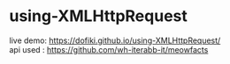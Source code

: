 # using-XMLHttpRequest

live demo: https://dofiki.github.io/using-XMLHttpRequest/ <br>
api used : https://github.com/wh-iterabb-it/meowfacts


